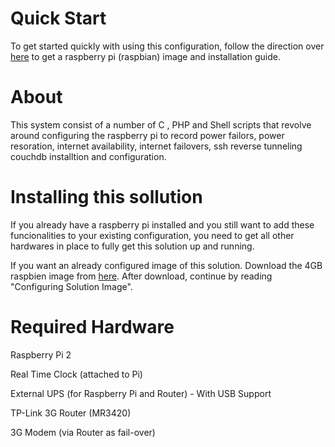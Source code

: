 # Quick Start
To get started quickly with using this configuration, follow the direction over [here](https://www.raspberrypi.org/downloads/raspbian/) to get a raspberry pi (raspbian) image and installation guide.

# About
This system consist of a number of C , PHP and Shell scripts that revolve around configuring the raspberry pi to record power failors, power resoration, internet availability, internet failovers, ssh reverse tunneling couchdb installtion and configuration.      

# Installing this sollution
If you already have a raspberry pi installed and you still want to add these funcionalities to your existing configuration, you need to get all other hardwares in place to fully get this solution up and running. 

If you want an already configured image of this solution. Download the 4GB raspbien image from [here](http://). After download, continue by reading "Configuring Solution Image".

# Required Hardware
Raspberry Pi 2

Real Time Clock (attached to Pi)

External UPS (for Raspberry Pi and Router) - With USB Support

TP-Link 3G Router (MR3420)

3G Modem (via Router as fail-over)
